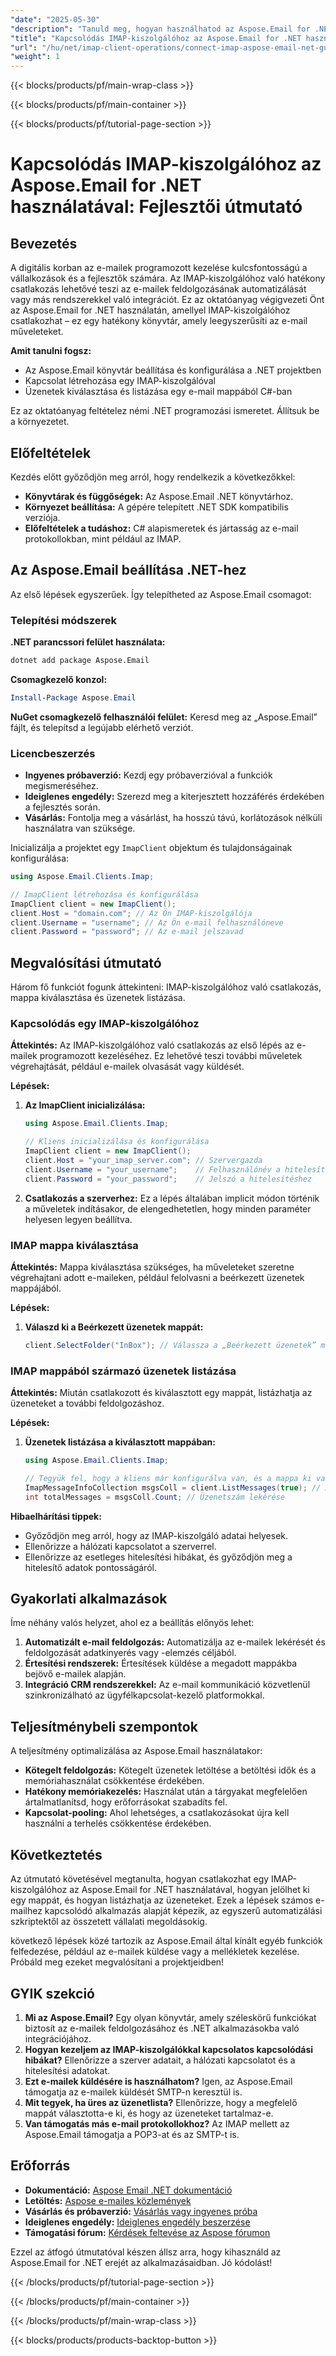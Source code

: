 ```yaml
---
"date": "2025-05-30"
"description": "Tanuld meg, hogyan használhatod az Aspose.Email for .NET-et IMAP-kiszolgálóról érkező e-mailek csatlakoztatásához, kezeléséhez és listázásához C#-ban. Ideális megoldás a hatékony e-mail integrációt kereső fejlesztők számára."
"title": "Kapcsolódás IMAP-kiszolgálóhoz az Aspose.Email for .NET használatával – Fejlesztői útmutató"
"url": "/hu/net/imap-client-operations/connect-imap-aspose-email-net-guide/"
"weight": 1
---
```


{{< blocks/products/pf/main-wrap-class >}}

{{< blocks/products/pf/main-container >}}

{{< blocks/products/pf/tutorial-page-section >}}
# Kapcsolódás IMAP-kiszolgálóhoz az Aspose.Email for .NET használatával: Fejlesztői útmutató

## Bevezetés

A digitális korban az e-mailek programozott kezelése kulcsfontosságú a vállalkozások és a fejlesztők számára. Az IMAP-kiszolgálóhoz való hatékony csatlakozás lehetővé teszi az e-mailek feldolgozásának automatizálását vagy más rendszerekkel való integrációt. Ez az oktatóanyag végigvezeti Önt az Aspose.Email for .NET használatán, amellyel IMAP-kiszolgálóhoz csatlakozhat – ez egy hatékony könyvtár, amely leegyszerűsíti az e-mail műveleteket.

**Amit tanulni fogsz:**
- Az Aspose.Email könyvtár beállítása és konfigurálása a .NET projektben
- Kapcsolat létrehozása egy IMAP-kiszolgálóval
- Üzenetek kiválasztása és listázása egy e-mail mappából C#-ban

Ez az oktatóanyag feltételez némi .NET programozási ismeretet. Állítsuk be a környezetet.

## Előfeltételek

Kezdés előtt győződjön meg arról, hogy rendelkezik a következőkkel:
- **Könyvtárak és függőségek:** Az Aspose.Email .NET könyvtárhoz.
- **Környezet beállítása:** A gépére telepített .NET SDK kompatibilis verziója.
- **Előfeltételek a tudáshoz:** C# alapismeretek és jártasság az e-mail protokollokban, mint például az IMAP.

## Az Aspose.Email beállítása .NET-hez

Az első lépések egyszerűek. Így telepítheted az Aspose.Email csomagot:

### Telepítési módszerek

**.NET parancssori felület használata:**
```bash
dotnet add package Aspose.Email
```

**Csomagkezelő konzol:**
```powershell
Install-Package Aspose.Email
```

**NuGet csomagkezelő felhasználói felület:**
Keresd meg az „Aspose.Email” fájlt, és telepítsd a legújabb elérhető verziót.

### Licencbeszerzés
- **Ingyenes próbaverzió:** Kezdj egy próbaverzióval a funkciók megismeréséhez.
- **Ideiglenes engedély:** Szerezd meg a kiterjesztett hozzáférés érdekében a fejlesztés során.
- **Vásárlás:** Fontolja meg a vásárlást, ha hosszú távú, korlátozások nélküli használatra van szüksége.

Inicializálja a projektet egy `ImapClient` objektum és tulajdonságainak konfigurálása:

```csharp
using Aspose.Email.Clients.Imap;

// ImapClient létrehozása és konfigurálása
ImapClient client = new ImapClient();
client.Host = "domain.com"; // Az Ön IMAP-kiszolgálója
client.Username = "username"; // Az Ön e-mail felhasználóneve
client.Password = "password"; // Az e-mail jelszavad
```

## Megvalósítási útmutató

Három fő funkciót fogunk áttekinteni: IMAP-kiszolgálóhoz való csatlakozás, mappa kiválasztása és üzenetek listázása.

### Kapcsolódás egy IMAP-kiszolgálóhoz

**Áttekintés:**
Az IMAP-kiszolgálóhoz való csatlakozás az első lépés az e-mailek programozott kezeléséhez. Ez lehetővé teszi további műveletek végrehajtását, például e-mailek olvasását vagy küldését.

**Lépések:**
1. **Az ImapClient inicializálása:** 
   ```csharp
   using Aspose.Email.Clients.Imap;
   
   // Kliens inicializálása és konfigurálása
   ImapClient client = new ImapClient();
   client.Host = "your_imap_server.com"; // Szervergazda
   client.Username = "your_username";    // Felhasználónév a hitelesítéshez
   client.Password = "your_password";    // Jelszó a hitelesítéshez
   ```
2. **Csatlakozás a szerverhez:** 
   Ez a lépés általában implicit módon történik a műveletek indításakor, de elengedhetetlen, hogy minden paraméter helyesen legyen beállítva.

### IMAP mappa kiválasztása

**Áttekintés:**
Mappa kiválasztása szükséges, ha műveleteket szeretne végrehajtani adott e-maileken, például felolvasni a beérkezett üzenetek mappájából.

**Lépések:**
1. **Válaszd ki a Beérkezett üzenetek mappát:** 
   ```csharp
   client.SelectFolder("InBox"); // Válassza a „Beérkezett üzenetek” mappát a műveletekhez
   ```

### IMAP mappából származó üzenetek listázása

**Áttekintés:**
Miután csatlakozott és kiválasztott egy mappát, listázhatja az üzeneteket a további feldolgozáshoz.

**Lépések:**
1. **Üzenetek listázása a kiválasztott mappában:** 
   ```csharp
   using Aspose.Email.Clients.Imap;

   // Tegyük fel, hogy a kliens már konfigurálva van, és a mappa ki van választva
   ImapMessageInfoCollection msgsColl = client.ListMessages(true); // Az összes üzenet lekérése
   int totalMessages = msgsColl.Count; // Üzenetszám lekérése
   ```

**Hibaelhárítási tippek:**
- Győződjön meg arról, hogy az IMAP-kiszolgáló adatai helyesek.
- Ellenőrizze a hálózati kapcsolatot a szerverrel.
- Ellenőrizze az esetleges hitelesítési hibákat, és győződjön meg a hitelesítő adatok pontosságáról.

## Gyakorlati alkalmazások

Íme néhány valós helyzet, ahol ez a beállítás előnyös lehet:
1. **Automatizált e-mail feldolgozás:** Automatizálja az e-mailek lekérését és feldolgozását adatkinyerés vagy -elemzés céljából.
2. **Értesítési rendszerek:** Értesítések küldése a megadott mappákba bejövő e-mailek alapján.
3. **Integráció CRM rendszerekkel:** Az e-mail kommunikáció közvetlenül szinkronizálható az ügyfélkapcsolat-kezelő platformokkal.

## Teljesítménybeli szempontok

A teljesítmény optimalizálása az Aspose.Email használatakor:
- **Kötegelt feldolgozás:** Kötegelt üzenetek letöltése a betöltési idők és a memóriahasználat csökkentése érdekében.
- **Hatékony memóriakezelés:** Használat után a tárgyakat megfelelően ártalmatlanítsd, hogy erőforrásokat szabadíts fel.
- **Kapcsolat-pooling:** Ahol lehetséges, a csatlakozásokat újra kell használni a terhelés csökkentése érdekében.

## Következtetés

Az útmutató követésével megtanulta, hogyan csatlakozhat egy IMAP-kiszolgálóhoz az Aspose.Email for .NET használatával, hogyan jelölhet ki egy mappát, és hogyan listázhatja az üzeneteket. Ezek a lépések számos e-mailhez kapcsolódó alkalmazás alapját képezik, az egyszerű automatizálási szkriptektől az összetett vállalati megoldásokig.

következő lépések közé tartozik az Aspose.Email által kínált egyéb funkciók felfedezése, például az e-mailek küldése vagy a mellékletek kezelése. Próbáld meg ezeket megvalósítani a projektjeidben!

## GYIK szekció

1. **Mi az Aspose.Email?**
   Egy olyan könyvtár, amely széleskörű funkciókat biztosít az e-mailek feldolgozásához és .NET alkalmazásokba való integrációjához.
2. **Hogyan kezeljem az IMAP-kiszolgálókkal kapcsolatos kapcsolódási hibákat?**
   Ellenőrizze a szerver adatait, a hálózati kapcsolatot és a hitelesítési adatokat.
3. **Ezt e-mailek küldésére is használhatom?**
   Igen, az Aspose.Email támogatja az e-mailek küldését SMTP-n keresztül is.
4. **Mit tegyek, ha üres az üzenetlista?**
   Ellenőrizze, hogy a megfelelő mappát választotta-e ki, és hogy az üzeneteket tartalmaz-e.
5. **Van támogatás más e-mail protokollokhoz?**
   Az IMAP mellett az Aspose.Email támogatja a POP3-at és az SMTP-t is.

## Erőforrás

- **Dokumentáció:** [Aspose Email .NET dokumentáció](https://reference.aspose.com/email/net/)
- **Letöltés:** [Aspose e-mailes közlemények](https://releases.aspose.com/email/net/)
- **Vásárlás és próbaverzió:** [Vásárlás vagy ingyenes próba](https://purchase.aspose.com/buy)
- **Ideiglenes engedély:** [Ideiglenes engedély beszerzése](https://purchase.aspose.com/temporary-license/)
- **Támogatási fórum:** [Kérdések feltevése az Aspose fórumon](https://forum.aspose.com/c/email/10)

Ezzel az átfogó útmutatóval készen állsz arra, hogy kihasználd az Aspose.Email for .NET erejét az alkalmazásaidban. Jó kódolást!

{{< /blocks/products/pf/tutorial-page-section >}}

{{< /blocks/products/pf/main-container >}}

{{< /blocks/products/pf/main-wrap-class >}}

{{< blocks/products/products-backtop-button >}}